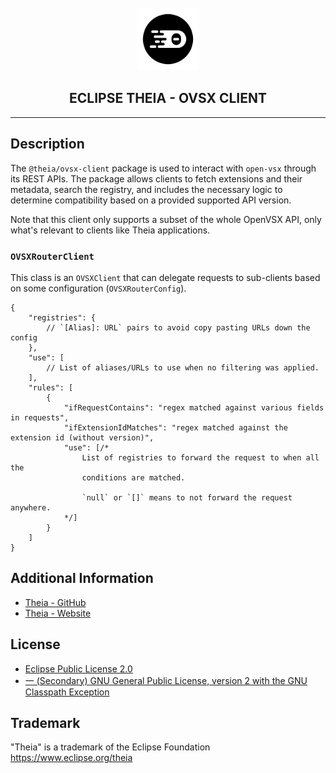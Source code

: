 <div align='center'>

<br />

<img src='https://raw.githubusercontent.com/eclipse-theia/theia/master/logo/theia.svg?sanitize=true' alt='theia-ext-logo' width='100px' />

<h2>ECLIPSE THEIA - OVSX CLIENT</h2>

<hr />

</div>

## Description

The `@theia/ovsx-client` package is used to interact with `open-vsx` through its REST APIs.
The package allows clients to fetch extensions and their metadata, search the registry, and
includes the necessary logic to determine compatibility based on a provided supported API version.

Note that this client only supports a subset of the whole OpenVSX API, only what's relevant to
clients like Theia applications.

### `OVSXRouterClient`

This class is an `OVSXClient` that can delegate requests to sub-clients based on some configuration (`OVSXRouterConfig`).

```jsonc
{
    "registries": {
        // `[Alias]: URL` pairs to avoid copy pasting URLs down the config
    },
    "use": [
        // List of aliases/URLs to use when no filtering was applied.
    ],
    "rules": [
        {
            "ifRequestContains": "regex matched against various fields in requests",
            "ifExtensionIdMatches": "regex matched against the extension id (without version)",
            "use": [/*
                List of registries to forward the request to when all the
                conditions are matched.

                `null` or `[]` means to not forward the request anywhere.
            */]
        }
    ]
}
```

## Additional Information

- [Theia - GitHub](https://github.com/eclipse-theia/theia)
- [Theia - Website](https://theia-ide.org/)

## License

- [Eclipse Public License 2.0](http://www.eclipse.org/legal/epl-2.0/)
- [一 (Secondary) GNU General Public License, version 2 with the GNU Classpath Exception](https://projects.eclipse.org/license/secondary-gpl-2.0-cp)

## Trademark
"Theia" is a trademark of the Eclipse Foundation
https://www.eclipse.org/theia
